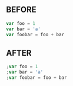 ## BEFORE

```javascript
var foo = 1
var bar = 'a'
var foobar = foo + bar
```

## AFTER
```javascript
;var foo = 1
;var bar = 'a'
;var foobar = foo + bar
```
